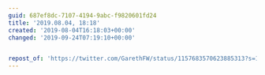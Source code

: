 ```yaml
---
guid: 687ef8dc-7107-4194-9abc-f9820601fd24
title: '2019.08.04, 18:18'
created: '2019-08-04T16:18:03+00:00'
changed: '2019-09-24T07:19:10+00:00'


repost_of: 'https://twitter.com/GarethFW/status/1157683570623885313?s=19'
---
```


